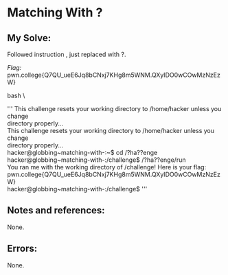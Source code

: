 # Matching With ?

## My Solve:
Followed instruction , just replaced with ?.

*Flag:*  pwn.college{Q7QU_ueE6Jq8bCNxj7KHg8m5WNM.QXyIDO0wCOwMzNzEzW}

bash \

''' This challenge resets your working directory to /home/hacker unless you change            
directory properly...                    
This challenge resets your working directory to /home/hacker unless you change            
directory properly...                              
hacker@globbing~matching-with-:~$ cd /?ha??enge               
hacker@globbing~matching-with-:/challenge$ /?ha??enge/run               
You ran me with the working directory of /challenge! Here is your flag:            
pwn.college{Q7QU_ueE6Jq8bCNxj7KHg8m5WNM.QXyIDO0wCOwMzNzEzW}             
hacker@globbing~matching-with-:/challenge$  '''          


## Notes and references:
None.
## Errors:
None.
